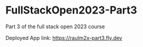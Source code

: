 # FullStackOpen2023-Part3
Part 3 of the full stack open 2023 course

Deployed App link: https://raulm2x-part3.fly.dev

